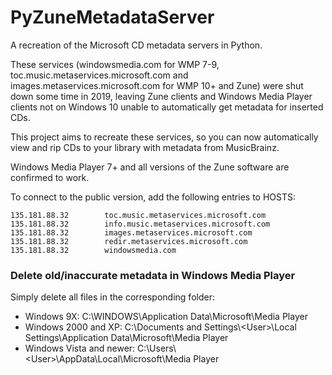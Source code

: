 # PyZuneMetadataServer
A recreation of the Microsoft CD metadata servers in Python.

These services (windowsmedia.com for WMP 7-9, toc.music.metaservices.microsoft.com and images.metaservices.microsoft.com for WMP 10+ and Zune) were shut down some time in 2019, leaving Zune clients and Windows Media Player clients not on Windows 10 unable to automatically get metadata for inserted CDs.

This project aims to recreate these services, so you can now automatically view and rip CDs to your library with metadata from MusicBrainz.

Windows Media Player 7+ and all versions of the Zune software are confirmed to work.

To connect to the public version, add the following entries to HOSTS:

```
135.181.88.32        toc.music.metaservices.microsoft.com
135.181.88.32        info.music.metaservices.microsoft.com
135.181.88.32        images.metaservices.microsoft.com
135.181.88.32        redir.metaservices.microsoft.com
135.181.88.32        windowsmedia.com
```
### Delete old/inaccurate metadata in Windows Media Player
Simply delete all files in the corresponding folder:
<dl><ul>
<li>Windows 9X: C:\WINDOWS\Application Data\Microsoft\Media Player</li>
<li>Windows 2000 and XP: C:\Documents and Settings\&lt;User&gt;\Local Settings\Application Data\Microsoft\Media Player</li>
<li>Windows Vista and newer: C:\Users\&lt;User&gt;\AppData\Local\Microsoft\Media Player</li>
<ul></dl>
